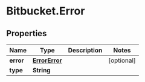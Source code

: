 # Bitbucket.Error

## Properties

Name | Type | Description | Notes
------------ | ------------- | ------------- | -------------
**error** | [**ErrorError**](ErrorError.md) |  | [optional] 
**type** | **String** |  | 


